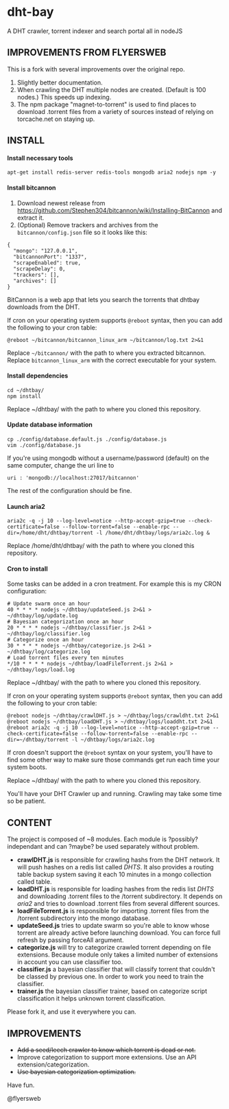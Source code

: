 # dht-bay
A DHT crawler, torrent indexer and search portal all in nodeJS

IMPROVEMENTS FROM FLYERSWEB
---------------------------

This is a fork with several improvements over the original repo.

1. Slightly better documentation.
2. When crawling the DHT multiple nodes are created. (Default is 100 nodes.) This speeds up indexing.
3. The npm package "magnet-to-torrent" is used to find places to download .torrent files from a variety of sources instead of relying on torcache.net on staying up.

INSTALL
-------

#### Install necessary tools

```
apt-get install redis-server redis-tools mongodb aria2 nodejs npm -y
```

#### Install bitcannon

1. Download newest release from https://github.com/Stephen304/bitcannon/wiki/Installing-BitCannon and extract it.
2. (Optional) Remove trackers and archives from the `bitcannon/config.json` file so it looks like this:

```
{
  "mongo": "127.0.0.1",
  "bitcannonPort": "1337",
  "scrapeEnabled": true,
  "scrapeDelay": 0,
  "trackers": [],
  "archives": []
}
```

BitCannon is a web app that lets you search the torrents that dhtbay downloads from the DHT.

If cron on your operating system supports `@reboot` syntax, then you can add the following to your cron table:

```
@reboot ~/bitcannon/bitcannon_linux_arm ~/bitcannon/log.txt 2>&1
```

Replace `~/bitcannon/` with the path to where you extracted bitcannon. Replace `bitcannon_linux_arm` with the correct executable for your system.

#### Install dependencies

```
cd ~/dhtbay/
npm install
```

Replace ~/dhtbay/ with the path to where you cloned this repository.

#### Update database information

```
cp ./config/database.default.js ./config/database.js
vim ./config/database.js
```

If you're using mongodb without a username/password (default) on the same computer, change the uri line to 

```
uri : 'mongodb://localhost:27017/bitcannon'
```

The rest of the configuration should be fine.

#### Launch aria2

```
aria2c -q -j 10 --log-level=notice --http-accept-gzip=true --check-certificate=false --follow-torrent=false --enable-rpc --dir=/home/dht/dhtbay/torrent -l /home/dht/dhtbay/logs/aria2c.log &
```

Replace /home/dht/dhtbay/ with the path to where you cloned this repository.

#### Cron to install

Some tasks can be added in a cron treatment. For example this is my CRON configuration:

```
# Update swarm once an hour
40 * * * * nodejs ~/dhtbay/updateSeed.js 2>&1 > ~/dhtbay/log/update.log
# Bayesian categorization once an hour
20 * * * * nodejs ~/dhtbay/classifier.js 2>&1 > ~/dhtbay/log/classifier.log
# Categorize once an hour
30 * * * * nodejs ~/dhtbay/categorize.js 2>&1 > ~/dhtbay/log/categorize.log
# Load torrent files every ten minutes
*/10 * * * * nodejs ~/dhtbay/loadFileTorrent.js 2>&1 > ~/dhtbay/logs/load.log
```

Replace ~/dhtbay/ with the path to where you cloned this repository.

If cron on your operating system supports `@reboot` syntax, then you can add the following to your cron table:

```
@reboot nodejs ~/dhtbay/crawlDHT.js > ~/dhtbay/logs/crawldht.txt 2>&1
@reboot nodejs ~/dhtbay/loadDHT.js > ~/dhtbay/logs/loaddht.txt 2>&1
@reboot aria2c -q -j 10 --log-level=notice --http-accept-gzip=true --check-certificate=false --follow-torrent=false --enable-rpc --dir=~/dhtbay/torrent -l ~/dhtbay/logs/aria2c.log
```

If cron doesn't support the `@reboot` syntax on your system, you'll have to find some other way to make sure those commands get run each time your system boots.

Replace ~/dhtbay/ with the path to where you cloned this repository.

You'll have your DHT Crawler up and running. Crawling may take some time so be patient.


CONTENT
-------

The project is composed of ~8 modules. Each module is ?possibly? independant and can ?maybe? be used separately without problem.

+  **crawlDHT.js** is responsible for crawling hashs from the DHT network. It will push hashes on a redis list called *DHTS*. It also provides a routing table backup system saving it each 10 minutes in a mongo collection called table.
+  **loadDHT.js** is responsible for loading hashes from the redis list *DHTS* and downloading .torrent files to the /torrent subdirectory. It depends on *aria2* and tries to download .torrent files from several different sources.
+  **loadFileTorrent.js** is responsible for importing .torrent files from the /torrent subdirectory into the mongo database.
+  **updateSeed.js** tries to update swarm so you're able to know whose torrent are already active before launching download. You can force full refresh by passing forceAll argument.
+  **categorize.js** will try to categorize crawled torrent depending on file extensions. Because module only takes a limited number of extensions in account you can use classifier too.
+  **classifier.js** a bayesian classifier that will classify torrent that couldn't be classed by previous one. In order to work you need to train the classifier.
+  **trainer.js** the bayesian classifier trainer, based on categorize script classification it helps unknown torrent classification.

Please fork it, and use it everywhere you can.

IMPROVEMENTS
------------

+ <s>Add a seed/leech crawler to know which torrent is dead or not.</s>
+ Improve categorization to support more extensions. Use an API extension/categorization.
+ <s>Use bayesian categorization optimization.</s>

Have fun.

@flyersweb
